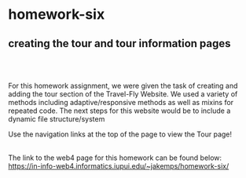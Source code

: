 # homework-six
## creating the tour and tour information pages

<br/>
<br/>

For this homework assignment, we were given the task of creating and adding the tour section of the Travel-Fly Website. We used a variety of methods including adaptive/responsive methods as well as mixins for repeated code. The next steps for this website would be to include a dynamic file structure/system

Use the navigation links at the top of the page to view the Tour page!
<br/>
<br/>

The link to the web4 page for this homework can be found below: <br/>
https://in-info-web4.informatics.iupui.edu/~jakemps/homework-six/